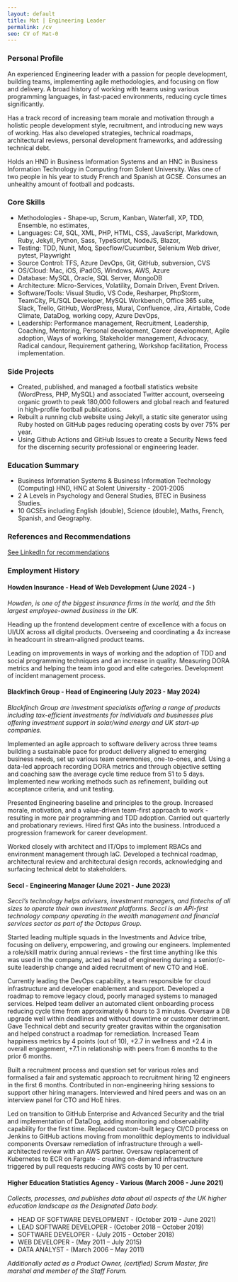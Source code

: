 ```yaml
---
layout: default
title: Mat | Engineering Leader
permalink: /cv
seo: CV of Mat-0
---
```


### Personal Profile

An experienced Engineering leader with a passion for people development, building teams, implementing agile methodologies, and focusing on flow and delivery. A broad history of working with teams using various programming languages, in fast-paced environments, reducing cycle times significantly.

Has a track record of increasing team morale and motivation through a holistic people development style, recruitment, and introducing new ways of working. Has also developed strategies, technical roadmaps, architectural reviews, personal development frameworks, and addressing technical debt.

Holds an HND in Business Information Systems and an HNC in Business Information Technology in Computing from Solent University. Was one of two people in his year to study French and Spanish at GCSE. Consumes an unhealthy amount of football and podcasts.

### Core Skills

- Methodologies - Shape-up, Scrum, Kanban, Waterfall, XP, TDD, Ensemble, no estimates,
- Languages: C#, SQL, XML, PHP, HTML, CSS, JavaScript, Markdown, Ruby, Jekyll, Python, Sass, TypeScript, NodeJS, Blazor,
- Testing: TDD, Nunit, Moq, Specflow/Cucumber, Selenium Web driver, pytest, Playwright
- Source Control: TFS, Azure DevOps, Git, GitHub, subversion, CVS
- OS/Cloud: Mac, iOS, iPadOS, Windows, AWS, Azure
- Database: MySQL, Oracle, SQL Server, MongoDB
- Architecture: Micro-Services, Volatility, Domain Driven, Event Driven.
- Software/Tools: Visual Studio, VS Code, Resharper, PhpStorm, TeamCity, PL/SQL Developer, MySQL Workbench, Office 365 suite, Slack, Trello, GitHub, WordPress, Mural, Confluence, Jira, Airtable, Code Climate, DataDog, working copy, Azure DevOps,
- Leadership: Performance management, Recruitment, Leadership, Coaching, Mentoring, Personal development, Career development, Agile adoption, Ways of working, Stakeholder management, Advocacy, Radical candour, Requirement gathering, Workshop facilitation, Process implementation.

### Side Projects

- Created, published, and managed a football statistics website (WordPress, PHP, MySQL) and associated Twitter account, overseeing organic growth to peak 180,000 followers and global reach and featured in high-profile football publications.
- Rebuilt a running club website using Jekyll, a static site generator using Ruby hosted on GitHub pages reducing operating costs by over 75% per year.
- Using Github Actions and GitHub Issues to create a Security News feed for the discerning security professional or engineering leader.

### Education Summary

- Business Information Systems & Business Information Technology (Computing) HND, HNC at Solent University - 2001-2005
- 2 A Levels in Psychology and General Studies, BTEC in Business Studies.
- 10 GCSEs including English (double), Science (double), Maths, French, Spanish, and Geography.

### References and Recommendations

[See LinkedIn for recommendations](https://www.linkedin.com/in/mat-benfield/details/recommendations/#)

### Employment History

#### Howden Insurance - Head of Web Development (June 2024 - )

_Howden, is one of the biggest insurance firms in the world, and the 5th largest employee-owned business in the UK._

Heading up the frontend development centre of excellence with a focus on UI/UX across all digital products. Overseeing and coordinating a 4x increase in headcount in stream-aligned product teams.

Leading on improvements in ways of working and the adoption of TDD and social programming techniques and an increase in quality. Measuring DORA metrics and helping the team into good and elite categories. Development of incident management process.

#### Blackfinch Group - Head of Engineering (July 2023 - May 2024)

_Blackfinch Group are investment specialists offering a range of products including tax-efficient investments for individuals and businesses plus offering investment support in solar/wind energy and UK start-up companies._

Implemented an agile approach to software delivery across three teams building a sustainable pace for product delivery aligned to emerging business needs, set up various team ceremonies, one-to-ones, and. Using a data-led approach recording DORA metrics and through objective setting and coaching saw the average cycle time reduce from 51 to 5 days. Implemented new working methods such as refinement, building out acceptance criteria, and unit testing.

Presented Engineering baseline and principles to the group. Increased morale, motivation, and a value-driven team-first approach to work - resulting in more pair programming and TDD adoption. Carried out quarterly and probationary reviews. Hired first QAs into the business. Introduced a progression framework for career development.

Worked closely with architect and IT/Ops to implement RBACs and environment management through IaC. Developed a technical roadmap, architectural review and architectural design records, acknowledging and surfacing technical debt to stakeholders.

#### Seccl - Engineering Manager (June 2021 - June 2023)

_Seccl’s technology helps advisers, investment managers, and fintechs of all sizes to operate their own investment platforms. Seccl is an API-first technology company operating in the wealth management and financial services sector as part of the Octopus Group._

Started leading multiple squads in the Investments and Advice tribe, focusing on delivery, empowering, and growing our engineers. Implemented a role/skill matrix during annual reviews - the first time anything like this was used in the company, acted as head of engineering during a senior/c-suite leadership change and aided recruitment of new CTO and HoE.

Currently leading the DevOps capability, a team responsible for cloud infrastructure and developer enablement and support. Developed a roadmap to remove legacy cloud, poorly managed systems to managed services. Helped team deliver an automated client onboarding process reducing cycle time from approximately 6 hours to 3 minutes. Oversaw a DB upgrade well within deadlines and without downtime or customer detriment. Gave Technical debt and security greater gravitas within the organisation and helped construct a roadmap for remediation. Increased Team happiness metrics by 4 points (out of 10), +2.7 in wellness and +2.4 in overall engagement, +7.1 in relationship with peers from 6 months to the prior 6 months.

Built a recruitment process and question set for various roles and formalised a fair and systematic approach to recruitment hiring 12 engineers in the first 6 months. Contributed in non-engineering hiring sessions to support other hiring managers. Interviewed and hired peers and was on an interview panel for CTO and HoE hires.

Led on transition to GitHub Enterprise and Advanced Security and the trial and implementation of DataDog, adding monitoring and observability capability for the first time. Replaced custom-built legacy CI/CD process on Jenkins to GitHub actions moving from monolithic deployments to individual components Oversaw remediation of infrastructure through a well-architected review with an AWS partner. Oversaw replacement of Kubernetes to ECR on Fargate - creating on-demand infrastructure triggered by pull requests reducing AWS costs by 10 per cent.

#### Higher Education Statistics Agency - Various (March 2006 - June 2021)

_Collects, processes, and publishes data about all aspects of the UK higher education landscape as the Designated Data body._

- HEAD OF SOFTWARE DEVELOPMENT - (October 2019 - June 2021)
- LEAD SOFTWARE DEVELOPER - (October 2018 – October 2019)
- SOFTWARE DEVELOPER - (July 2015 - October 2018)
- WEB DEVELOPER - (May 2011 – July 2015)
- DATA ANALYST - (March 2006 – May 2011)

_Additionally acted as a Product Owner, (certified) Scrum Master, fire marshal and member of the Staff Forum._

